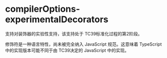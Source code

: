 # compilerOptions-experimentalDecorators

支持对装饰器的实验性支持，该支持处于 TC39标准化过程的第2阶段。

修饰符是一种语言特性，尚未被完全纳入 JavaScript 规范。这意味着 TypeScript 中的实现版本可能不同于由 TC39决定的 JavaScript 中的实现。